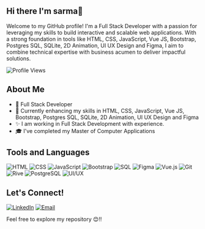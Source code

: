 ## Hi there I'm sarma👋
Welcome to my GitHub profile! I'm a Full Stack Developer with a passion for leveraging my skills to build interactive and scalable web applications. With a strong foundation in tools like HTML, CSS, JavaScript, Vue JS, Bootstrap, Postgres SQL, SQLite, 2D Animation, UI UX Design and Figma, I aim to combine technical expertise with business acumen to deliver impactful solutions.


![Profile Views](https://komarev.com/ghpvc/?username=prasanya-web-developer&color=blueviolet)

## About Me
- 💼 Full Stack Developer
- 🌱 Currently enhancing my skills in HTML, CSS, JavaScript, Vue JS, Bootstrap, Postgres SQL, SQLite, 2D Animation, UI UX Design and Figma
- ✨ I am working in Full Stack Development with experience.
- 🎓 I've completed my Master of Computer Applications

## Tools and Languages
![HTML](https://img.shields.io/badge/HTML-FF4500?style=flat&logo=html5&logoColor=white)
![CSS](https://img.shields.io/badge/CSS-1572B6?style=flat&logo=css3&logoColor=white)
![JavaScript](https://img.shields.io/badge/JavaScript-F7DF1E?style=flat&logo=javascript&logoColor=black)
![Bootstrap](https://img.shields.io/badge/Bootstrap-563D7C?style=flat&logo=bootstrap&logoColor=white)
![SQL](https://img.shields.io/badge/SQL-4479A1?style=flat&logo=postgresql&logoColor=white)
![Figma](https://img.shields.io/badge/Figma-F24E1E?style=flat&logo=figma&logoColor=white)
![Vue.js](https://img.shields.io/badge/Vue.js-4FC08D?style=flat&logo=vue.js&logoColor=white)
![Git](https://img.shields.io/badge/Git-F05032?style=flat&logo=git&logoColor=white)
![Rive](https://img.shields.io/badge/Rive-000000?style=flat&logo=rive&logoColor=white)
![PostgreSQL](https://img.shields.io/badge/PostgreSQL-336791?style=flat&logo=postgresql&logoColor=white)
![UI/UX](https://img.shields.io/badge/UI/UX-FF6347?style=flat&logo=figma&logoColor=white)


## Let's Connect!
[![LinkedIn](https://img.shields.io/badge/LinkedIn-0077B5?style=flat&logo=linkedin&logoColor=white)](https://www.linkedin.com/in/sarma-m-2a092b1b0/)
[![Email](https://img.shields.io/badge/Email-D14836?style=flat&logo=gmail&logoColor=white)](mailto:sarmamurugan07@gmail.com)

Feel free to explore my repository 😊!!
